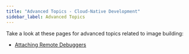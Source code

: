 ```yaml
---
title: "Advanced Topics - Cloud-Native Development"
sidebar_label: Advanced Topics
---
```


Take a look at these pages for advanced topics related to image building:
- [Attaching Remote Debuggers](/docs/cli/development/advanced/remote-debuggers)

